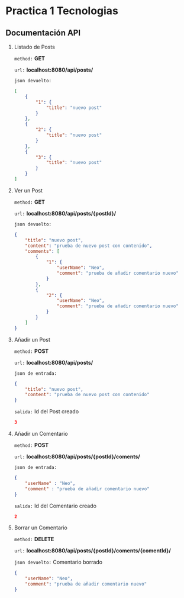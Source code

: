 # Practica 1 Tecnologias

## Documentación API

1. Listado de Posts

    ` method: ` **GET**

    ` url: ` **localhost:8080/api/posts/**
    
    ` json devuelto: `

    ```json
    [
        {
            "1": {
                "title": "nuevo post"
            }
        },
        {
            "2": {
                "title": "nuevo post"
            }
        },
        {
            "3": {
                "title": "nuevo post"
            }
        }
    ]
    ```

2. Ver un Post

    ` method: ` **GET**

    ` url: ` **localhost:8080/api/posts/{postId}/**
    
    ` json devuelto: `

    ```json
    {
        "title": "nuevo post",
        "content": "prueba de nuevo post con contenido",
        "comments": [
            {
                "1": {
                    "userName": "Neo",
                    "comment": "prueba de añadir comentario nuevo"
                }
            },
            {
                "2": {
                    "userName": "Neo",
                    "comment": "prueba de añadir comentario nuevo"
                }
            }
        ]
    }
    ```

3. Añadir un Post

    ` method: ` **POST**

    ` url: ` **localhost:8080/api/posts/**
    
    ` json de entrada: `

    ```json
    {
        "title": "nuevo post",
        "content": "prueba de nuevo post con contenido"
    }
    ```

    ` salida: ` Id del Post creado
    
    ```json
    3
    ```

4. Añadir un Comentario

    ` method: ` **POST**

    ` url: ` **localhost:8080/api/posts/{postId}/coments/**
    
    ` json de entrada: `

    ```json
    {
        "userName" : "Neo",
        "comment" : "prueba de añadir comentario nuevo"
    }
    ```
    
    ` salida: ` Id del Comentario creado
    
    ```json
    2
    ```

5. Borrar un Comentario

    ` method: ` **DELETE**

    ` url: ` **localhost:8080/api/posts/{postId}/coments/{comentId}/**
    
    ` json devuelto: ` Comentario borrado
    
    ```json
    {
        "userName": "Neo",
        "comment": "prueba de añadir comentario nuevo"
    }
    ```    